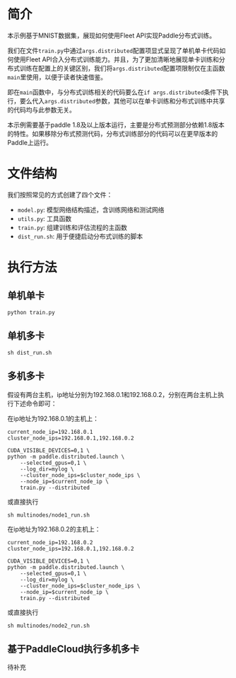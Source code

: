 # 简介
本示例基于MNIST数据集，展现如何使用Fleet API实现Paddle分布式训练。

我们在文件`train.py`中通过`args.distributed`配置项显式呈现了单机单卡代码如何使用Fleet API合入分布式训练能力。并且，为了更加清晰地展现单卡训练和分布式训练在配置上的关键区别，我们将`args.distributed`配置项限制仅在主函数`main`里使用，以便于读者快速借鉴。

即在`main`函数中，与分布式训练相关的代码要么在`if args.distributed`条件下执行，要么代入`args.distributed`参数，其他可以在单卡训练和分布式训练中共享的代码均与此参数无关。

本示例需要基于paddle 1.8及以上版本运行，主要是分布式预测部分依赖1.8版本的特性。如果移除分布式预测代码，分布式训练部分的代码可以在更早版本的Paddle上运行。

# 文件结构

我们按照常见的方式创建了四个文件：

* `model.py`: 模型网络结构描述，含训练网络和测试网络
* `utils.py`: 工具函数
* `train.py`: 组建训练和评估流程的主函数
* `dist_run.sh`: 用于便捷启动分布式训练的脚本

# 执行方法

## 单机单卡

``` code::bash
python train.py
```

## 单机多卡

``` code::bash
sh dist_run.sh
```

## 多机多卡

假设有两台主机，ip地址分别为192.168.0.1和192.168.0.2，分别在两台主机上执行下述命令即可：

在ip地址为192.168.0.1的主机上：

``` code::bash
current_node_ip=192.168.0.1
cluster_node_ips=192.168.0.1,192.168.0.2

CUDA_VISIBLE_DEVICES=0,1 \
python -m paddle.distributed.launch \
    --selected_gpus=0,1 \
    --log_dir=mylog \
    --cluster_node_ips=$cluster_node_ips \
    --node_ip=$current_node_ip \
    train.py --distributed
```

或直接执行

```
sh multinodes/node1_run.sh
```

在ip地址为192.168.0.2的主机上：

``` code::bash
current_node_ip=192.168.0.2
cluster_node_ips=192.168.0.1,192.168.0.2

CUDA_VISIBLE_DEVICES=0,1 \
python -m paddle.distributed.launch \
    --selected_gpus=0,1 \
    --log_dir=mylog \
    --cluster_node_ips=$cluster_node_ips \
    --node_ip=$current_node_ip \
    train.py --distributed
```

或直接执行

```
sh multinodes/node2_run.sh
```

## 基于PaddleCloud执行多机多卡

待补充
